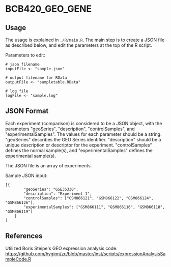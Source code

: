 # BCB420_GEO_GENE

## Usage
The usage is explained in `./R/main.R`. The main step is to create a JSON file as described below, and edit the parameters at the top of the R script.

Parameters to edit:
```
# json filename
inputFile <- "sample.json"

# output filename for RData
outputFile <- "sampletable.RData"

# log file
logFile <- "sample.log"
```

## JSON Format

Each experiment (comparison) is considered to be a JSON object, with the parameters "geoSeries", "description", "controlSamples", and "experimentalSamples". The values for each parameter should be a string. "geoSeries" describes the GEO Series identifier. "description" should be a unique description or descriptor for the experiment. "controlSamples" defines the normal sample(s), and "experimentalSamples" defines the experimental sample(s).

The JSON file is an array of experiments.

Sample JSON input:
```
[{
		"geoSeries": "GSE35330",
		"description": "Experiment 1",
		"controlSamples": ["GSM866121", "GSM866122", "GSM866124", "GSM866126"],
		"experimentalSamples": ["GSM866111", "GSM866116", "GSM866118", "GSM866119"]
	}
]
```

## References

Utilized Boris Steipe's GEO expression analysis code:
https://github.com/hyginn/zu/blob/master/inst/scripts/expressionAnalysisSampleCode.R
